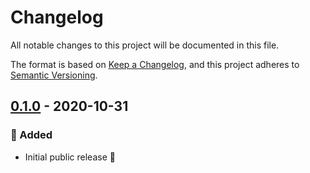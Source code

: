 # Changelog

All notable changes to this project will be documented in this file.

The format is based on [Keep a Changelog](https://keepachangelog.com/), and this project
adheres to [Semantic Versioning](https://semver.org/).

## [0.1.0] - 2020-10-31

[0.1.0]: https://github.com/rogdham/sdkite/releases/tag/v0.1.0

### :rocket: Added

- Initial public release :tada:

